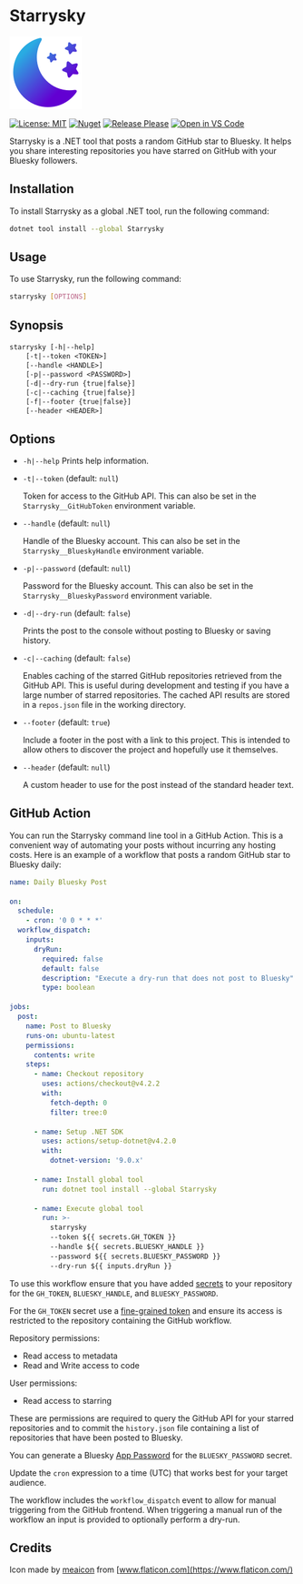 # Starrysky

![Logo](./icon.png)

[![License: MIT](https://img.shields.io/badge/License-MIT-green.svg)](https://github.com/alexmg/Starrysky/blob/main/LICENSE)
[![Nuget](https://img.shields.io/nuget/v/Starrysky?label=NuGet)](https://www.nuget.org/packages/Starrysky)
[![Release Please](https://github.com/alexmg/Starrysky/actions/workflows/release-please.yml/badge.svg?branch=main)](https://github.com/alexmg/Starrysky/actions/workflows/release-please.yml)
[![Open in VS Code](https://img.shields.io/badge/Open%20in%20VS%20Code-blue?logo=visualstudiocode)](https://open.vscode.dev/alexmg/Starrysky)

Starrysky is a .NET tool that posts a random GitHub star to Bluesky. It helps you share interesting repositories you have starred on GitHub with your Bluesky followers.

## Installation

To install Starrysky as a global .NET tool, run the following command:

```sh
dotnet tool install --global Starrysky
```

## Usage

To use Starrysky, run the following command:

```sh
starrysky [OPTIONS]
```

## Synopsis

```text
starrysky [-h|--help]
    [-t|--token <TOKEN>]
    [--handle <HANDLE>]
    [-p|--password <PASSWORD>]
    [-d|--dry-run {true|false}]
    [-c|--caching {true|false}]
    [-f|--footer {true|false}]
    [--header <HEADER>]
```

## Options

- `-h|--help`
  Prints help information.

- `-t|--token` (default: `null`)

  Token for access to the GitHub API. This can also be set in the `Starrysky__GitHubToken` environment variable.

- `--handle` (default: `null`)

  Handle of the Bluesky account. This can also be set in the `Starrysky__BlueskyHandle` environment variable.

- `-p|--password` (default: `null`)

  Password for the Bluesky account. This can also be set in the `Starrysky__BlueskyPassword` environment variable.

- `-d|--dry-run` (default: `false`)

  Prints the post to the console without posting to Bluesky or saving history.

- `-c|--caching` (default: `false`)

  Enables caching of the starred GitHub repositories retrieved from the GitHub API. This is useful during development and testing if you have a large number of starred repositories. The cached API results are stored in a `repos.json` file in the working directory.

- `--footer` (default: `true`)

  Include a footer in the post with a link to this project. This is intended to allow others to discover the project and hopefully use it themselves.

- `--header` (default: `null`)

  A custom header to use for the post instead of the standard header text.

## GitHub Action

You can run the Starrysky command line tool in a GitHub Action. This is a convenient way of automating your posts without incurring any hosting costs. Here is an example of a workflow that posts a random GitHub star to Bluesky daily:

```yml
name: Daily Bluesky Post

on:
  schedule:
    - cron: '0 0 * * *'
  workflow_dispatch:
    inputs:
      dryRun:
        required: false
        default: false
        description: "Execute a dry-run that does not post to Bluesky"
        type: boolean

jobs:
  post:
    name: Post to Bluesky
    runs-on: ubuntu-latest
    permissions:
      contents: write
    steps:
      - name: Checkout repository
        uses: actions/checkout@v4.2.2
        with:
          fetch-depth: 0
          filter: tree:0

      - name: Setup .NET SDK
        uses: actions/setup-dotnet@v4.2.0
        with:
          dotnet-version: '9.0.x'

      - name: Install global tool
        run: dotnet tool install --global Starrysky

      - name: Execute global tool
        run: >-
          starrysky
          --token ${{ secrets.GH_TOKEN }}
          --handle ${{ secrets.BLUESKY_HANDLE }}
          --password ${{ secrets.BLUESKY_PASSWORD }}
          --dry-run ${{ inputs.dryRun }}
```

To use this workflow ensure that you have added [secrets](https://docs.github.com/en/actions/security-for-github-actions/security-guides/using-secrets-in-github-actions) to your repository for the `GH_TOKEN`, `BLUESKY_HANDLE`, and `BLUESKY_PASSWORD`.

For the `GH_TOKEN` secret use a [fine-grained token](https://docs.github.com/en/authentication/keeping-your-account-and-data-secure/managing-your-personal-access-tokens#creating-a-fine-grained-personal-access-token) and ensure its access is restricted to the repository containing the GitHub workflow.

Repository permissions:

- Read access to metadata
- Read and Write access to code

User permissions:

- Read access to starring

These are permissions are required to query the GitHub API for your starred repositories and to commit the `history.json` file containing a list of repositories that have been posted to Bluesky.

You can generate a Bluesky [App Password](https://bsky.app/settings/app-passwords) for the `BLUESKY_PASSWORD` secret.

Update the `cron` expression to a time (UTC) that works best for your target audience.

The workflow includes the `workflow_dispatch` event to allow for manual triggering from the GitHub frontend. When triggering a manual run of the workflow an input is provided to optionally perform a dry-run.

## Credits

Icon made by [meaicon](https://www.flaticon.com/authors/meaicon) from [www.flaticon.com](https://www.flaticon.com/)
